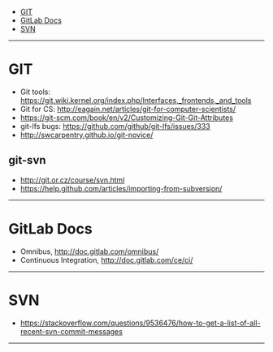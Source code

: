 + [GIT](#git)
+ [GitLab Docs](#gitlab-docs)
+ [SVN](#svn)

----

# GIT
+ Git tools: https://git.wiki.kernel.org/index.php/Interfaces,_frontends,_and_tools
+ Git for CS: http://eagain.net/articles/git-for-computer-scientists/
+ https://git-scm.com/book/en/v2/Customizing-Git-Git-Attributes
+ git-lfs bugs: https://github.com/github/git-lfs/issues/333
+ http://swcarpentry.github.io/git-novice/

## git-svn
+ http://git.or.cz/course/svn.html
+ https://help.github.com/articles/importing-from-subversion/

----

# GitLab Docs

+ Omnibus, http://doc.gitlab.com/omnibus/
+ Continuous Integration, http://doc.gitlab.com/ce/ci/

----

# SVN
+ https://stackoverflow.com/questions/9536476/how-to-get-a-list-of-all-recent-svn-commit-messages

----

